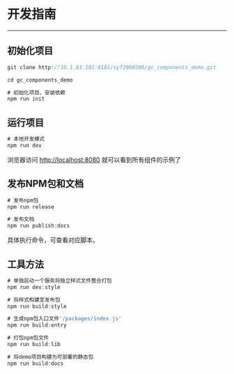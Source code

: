 # 开发指南
<!-- {.md} -->

----
<!-- {.md} -->

## 初始化项目
<!-- {.md} -->

```js
git clone http://10.1.83.101:8181/syf2000200/gc_components_demo.git

cd gc_components_demo

# 初始化项目、安装依赖
npm run init
```
<!-- {.md} -->

## 运行项目
<!-- {.md} -->
```js
# 本地开发模式
npm run dev

```
<!-- {.md} -->

浏览器访问<!-- {.md} --> [http://localhost:8080](http://localhost:8080)<!-- {.md} --> 就可以看到所有组件的示例了

## 发布NPM包和文档
<!-- {.md} -->
```js
# 发布npm包
npm run release

# 发布文档
npm run publish:docs
```
<!-- {.md} -->
具体执行命令，可查看对应脚本。
<!-- {.md} -->

## 工具方法
<!-- {.md} -->
```js
# 单独启动一个服务将独立样式文件整合打包
npm run dev:style

# 将样式构建至发布包
npm run build:style

# 生成npm包入口文件'/packages/index.js'
npm run build:entry

# 打包npm包文件
npm run build:lib

# 将demo项目构建为可部署的静态包
npm run build:docs
```
<!-- {.md} -->